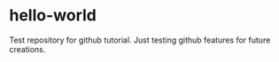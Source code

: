 # hello-world
Test repository for github tutorial.
Just testing github features for future creations.
